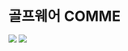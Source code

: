 # 골프웨어 COMME

  <img src="https://img.shields.io/badge/Android-3DDC84?style=flat-square&logo=Android&logoColor=white"/>
<img src="https://img.shields.io/badge/Java-3766AB?style=flat-square&logo=Java&logoColor=white"/></a>&nbsp 
